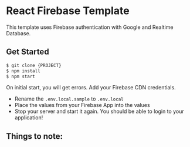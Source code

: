 # React Firebase Template
This template uses Firebase authentication with Google and Realtime Database.

## Get Started
```bash
$ git clone {PROJECT}
$ npm install
$ npm start
```

On initial start, you will get errors. Add your Firebase CDN credentials.
- Rename the `.env.local.sample` to `.env.local`
- Place the values from your Firebase App into the values
- Stop your server and start it again. You should be able to login to your application!

## Things to note:
